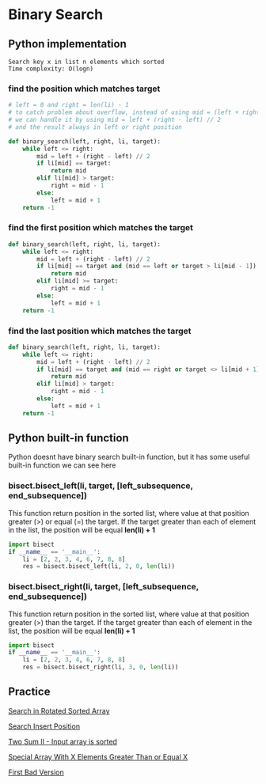 # Binary Search
## Python implementation
```
Search key x in list n elements which sorted
Time complexity: O(logn)
```

### find the position which matches target
```python
# left = 0 and right = len(li) - 1
# to catch problem about overflow, instead of using mid = (left + right) // 2
# we can handle it by using mid = left + (right - left) // 2
# and the result always in left or right position

def binary_search(left, right, li, target):
    while left <= right:
        mid = left + (right - left) // 2
        if li[mid] == target:
            return mid
        elif li[mid] > target:
            right = mid - 1
        else:
            left = mid + 1
    return -1
```

### find the first position which matches the target
```python
def binary_search(left, right, li, target):
    while left <= right:
        mid = left + (right - left) // 2
        if li[mid] == target and (mid == left or target > li[mid - 1]):
            return mid
        elif li[mid] >= target:
            right = mid - 1
        else:
            left = mid + 1
    return -1
```

### find the last position which matches the target
```python
def binary_search(left, right, li, target):
    while left <= right:
        mid = left + (right - left) // 2
        if li[mid] == target and (mid == right or target <> li[mid + 1]):
            return mid
        elif li[mid] > target:
            right = mid - 1
        else:
            left = mid + 1
    return -1
```

## Python built-in function
Python doesnt have binary search built-in function, but it has some useful built-in function we can see here
### bisect.bisect_left(li, target, [left_subsequence, end_subsequence])
This function return position in the sorted list, where value at that position greater (>) or equal (=) the target. If the target greater than each of element in the list, the position will be equal **len(li) + 1**
```python
import bisect
if __name__ == '__main__':
    li = [2, 2, 3, 4, 6, 7, 8, 8]
    res = bisect.bisect_left(li, 2, 0, len(li))
```

### bisect.bisect_right(li, target, [left_subsequence, end_subsequence])
This function return position in the sorted list, where value at that position greater (>) than the target. If the target greater than each of element in the list, the position will be equal **len(li) + 1**
```python
import bisect 
if __name__ == '__main__':
    li = [2, 2, 3, 4, 6, 7, 8, 8]
    res = bisect.bisect_right(li, 3, 0, len(li))
```

## Practice

[Search in Rotated Sorted Array](https://github.com/nghoanglong/DataStructures-Algorithms-CheatSheet/blob/master/06%20BINARY%20SEARCH/search_in_rst.py)

[Search Insert Position](https://github.com/nghoanglong/DataStructures-Algorithms-CheatSheet/blob/master/06%20BINARY%20SEARCH/search_ins_position.py)

[Two Sum II - Input array is sorted](https://github.com/nghoanglong/DataStructures-Algorithms-CheatSheet/blob/master/06%20BINARY%20SEARCH/two_sum_arrays.py)

[Special Array With X Elements Greater Than or Equal X](https://github.com/nghoanglong/DataStructures-Algorithms-CheatSheet/blob/master/06%20BINARY%20SEARCH/special_arr.py)

[First Bad Version](https://github.com/nghoanglong/DataStructures-Algorithms-CheatSheet/blob/master/06%20BINARY%20SEARCH/first_bad_version.py)